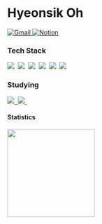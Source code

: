 <!-- 제목 -->
# Hyeonsik Oh
<div align="leading">
  <a href="https://mail.google.com/mail/?view=cm&amp;fs=1&amp;to=hyeonsik971029@gmail.com" target="_blank">
    <img alt="Gmail" src="https://img.shields.io/badge/Gmail-D14836?style=flat-square&logo=gmail&logoColor=white" />
  </a>
  <a href="https://peaceful-rooster-5ed.notion.site/d4a8e2221051429b82666778984bb4d5?pvs=74" target="_blank">
    <img alt="Notion" src="https://img.shields.io/badge/Notion-%23000000.svg?style=flat-square&logo=notion&logoColor=white" />
  </a>
</div>

<h3 align="leading">Tech Stack</h3>
<div align="leading">
  <img src="https://img.shields.io/badge/Swift-FA7343?style=for-the-badge&logo=swift&logoColor=white" />&nbsp
  <img src="https://img.shields.io/badge/RxSwift-B7178C?style=for-the-badge&logo=ReactiveX&logoColor=white" />&nbsp
  <img src="https://img.shields.io/badge/ReactorKit-324FFF?style=for-the-badge&logo=React&logoColor=white" />&nbsp
  <img src="https://img.shields.io/badge/SwiftLint-FF4088?style=for-the-badge&logo=atandt&logoColor=white" />&nbsp
  <img src="https://img.shields.io/badge/Firebase-039BE5?style=for-the-badge&logo=Firebase&logoColor=white" />&nbsp
  <img src="https://img.shields.io/badge/GIT-E44C30?style=for-the-badge&logo=git&logoColor=white" />&nbsp
</div>


<h3 align="leading">Studying</h3>
<div align="leading">
  <a href="https://peaceful-rooster-5ed.notion.site/SwiftUI-4fc2f388fd964591a34e46cc2568a338?pvs=74">
    <img src="https://img.shields.io/badge/SwiftUI-FA7343?style=for-the-badge&logo=swift&logoColor=white" />&nbsp
  </a>
  <a href="https://peaceful-rooster-5ed.notion.site/Combine-Async-Await-b6d2a00b73b442aaab01e3b42fdf5c42">
    <img src="https://img.shields.io/badge/combine-FF4154?style=for-the-badge&logo=apple&logoColor=white" />&nbsp
  </a>
</div>

<h4 align="leading">Statistics</h4>
<div>
  <img height=200 align="left"src="https://github-readme-stats.vercel.app/api/top-langs/?username=hyeonsik971029&hide=c%23,powershell,Mathematica,Ruby,Objective-C,Objective-C%2b%2b,Cuda&title_color=61dafb&text_color=ffffff&icon_color=61dafb&bg_color=20232a&langs_count=8&layout=compact&border_color=61dafb&hide_border=true&size_weight=0.5&count_weight=0.5"/>
</div>

